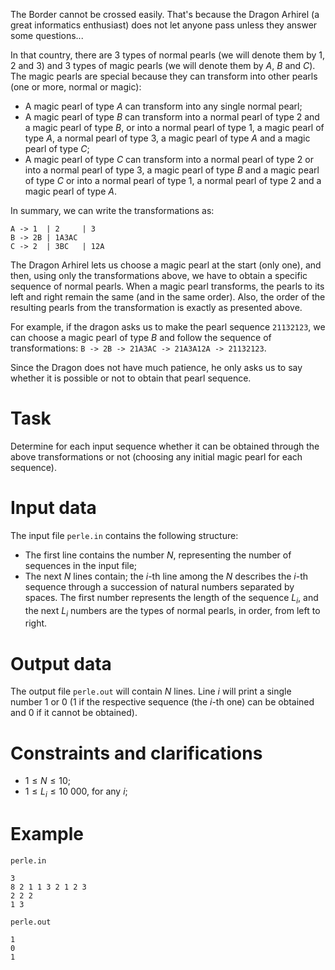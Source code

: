 The Border cannot be crossed easily. That's because the Dragon Arhirel (a great informatics enthusiast) does not let anyone pass unless they answer some questions...

In that country, there are $3$ types of normal pearls (we will denote them by $1$, $2$ and $3$) and $3$ types of magic pearls (we will denote them by $A$, $B$ and $C$). The magic pearls are special because they can transform into other pearls (one or more, normal or magic):
- A magic pearl of type $A$ can transform into any single normal pearl;
- A magic pearl of type $B$ can transform into a normal pearl of type $2$ and a magic pearl of type $B$, or into a normal pearl of type $1$, a magic pearl of type $A$, a normal pearl of type $3$, a magic pearl of type $A$ and a magic pearl of type $C$;
- A magic pearl of type $C$ can transform into a normal pearl of type $2$ or into a normal pearl of type $3$, a magic pearl of type $B$ and a magic pearl of type $C$ or into a normal pearl of type $1$, a normal pearl of type $2$ and a magic pearl of type $A$.

In summary, we can write the transformations as:
```
A -> 1  | 2     | 3
B -> 2B | 1A3AC
C -> 2  | 3BC   | 12A
```

The Dragon Arhirel lets us choose a magic pearl at the start (only one), and then, using only the transformations above, we have to obtain a specific sequence of normal pearls. When a magic pearl transforms, the pearls to its left and right remain the same (and in the same order). Also, the order of the resulting pearls from the transformation is exactly as presented above.

For example, if the dragon asks us to make the pearl sequence `21132123`, we can choose a magic pearl of type $B$ and follow the sequence of transformations: `B -> 2B -> 21A3AC -> 21A3A12A -> 21132123`.

Since the Dragon does not have much patience, he only asks us to say whether it is possible or not to obtain that pearl sequence.

# Task

Determine for each input sequence whether it can be obtained through the above transformations or not (choosing any initial magic pearl for each sequence).

# Input data

The input file `perle.in` contains the following structure:
* The first line contains the number $N$, representing the number of sequences in the input file;
* The next $N$ lines contain; the $i$-th line among the $N$ describes the $i$-th sequence through a succession of natural numbers separated by spaces. The first number represents the length of the sequence $L_i$, and the next $L_i$ numbers are the types of normal pearls, in order, from left to right.

# Output data

The output file `perle.out` will contain $N$ lines. Line $i$ will print a single number $1$ or $0$ ($1$ if the respective sequence (the $i$-th one) can be obtained and $0$ if it cannot be obtained).

# Constraints and clarifications

* $1 \leq N \leq 10$;
* $1 \leq L_i \leq 10\ 000$, for any $i$;

# Example

`perle.in`
```
3
8 2 1 1 3 2 1 2 3
2 2 2
1 3
```

`perle.out`
```
1
0
1
```
